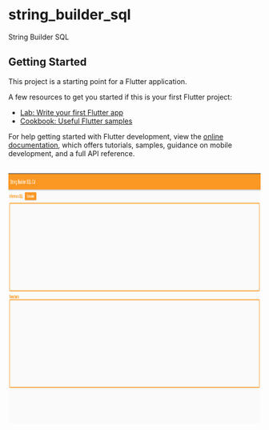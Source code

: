 # string_builder_sql

String Builder SQL

## Getting Started

This project is a starting point for a Flutter application.

A few resources to get you started if this is your first Flutter project:

- [Lab: Write your first Flutter app](https://docs.flutter.dev/get-started/codelab)
- [Cookbook: Useful Flutter samples](https://docs.flutter.dev/cookbook)

For help getting started with Flutter development, view the
[online documentation](https://docs.flutter.dev/), which offers tutorials,
samples, guidance on mobile development, and a full API reference.


<div style="display: inline_block"><br>
  <img align="right" alt="thiiagofernando-dartvader" height="500" width="1500" src="https://github.com/thiiagofernando/gerador_stringbuilder/blob/9d19bcacfa461fa4148a62c3bd5eb73c7b186bfd/StringBuilder_Flutter.gif">
</div>
